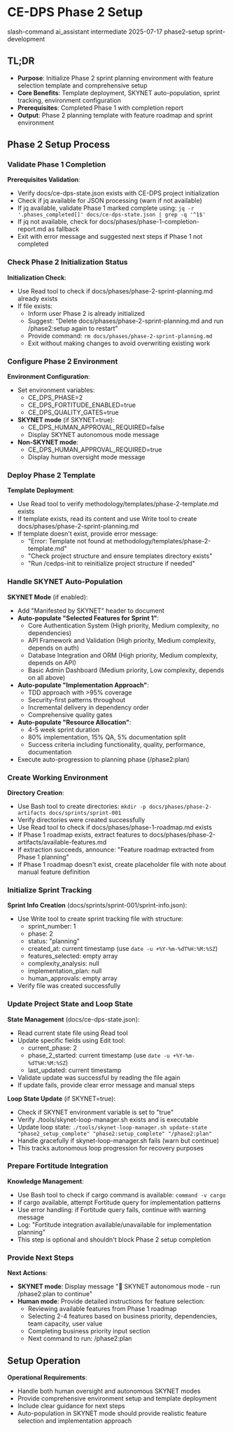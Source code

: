 # <context>CE-DPS Phase 2 Setup</context>

<meta>
  <title>CE-DPS Phase 2 Sprint Planning Setup</title>
  <type>slash-command</type>
  <audience>ai_assistant</audience>
  <complexity>intermediate</complexity>
  <updated>2025-07-17</updated>
  <scope>phase2-setup</scope>
  <phase>sprint-development</phase>
</meta>

## <summary priority="critical">TL;DR</summary>
- **Purpose**: Initialize Phase 2 sprint planning environment with feature selection template and comprehensive setup
- **Core Benefits**: Template deployment, SKYNET auto-population, sprint tracking, environment configuration
- **Prerequisites**: Completed Phase 1 with completion report
- **Output**: Phase 2 planning template with feature roadmap and sprint environment

## <instructions priority="high">Phase 2 Setup Process</instructions>

### <step-1>Validate Phase 1 Completion</step-1>
**Prerequisites Validation**:
- Verify docs/ce-dps-state.json exists with CE-DPS project initialization
- Check if jq available for JSON processing (warn if not available)
- If jq available, validate Phase 1 marked complete using: `jq -r '.phases_completed[]' docs/ce-dps-state.json | grep -q '^1$'`
- If jq not available, check for docs/phases/phase-1-completion-report.md as fallback
- Exit with error message and suggested next steps if Phase 1 not completed

### <step-2>Check Phase 2 Initialization Status</step-2>
**Initialization Check**:
- Use Read tool to check if docs/phases/phase-2-sprint-planning.md already exists
- If file exists:
  - Inform user Phase 2 is already initialized
  - Suggest: "Delete docs/phases/phase-2-sprint-planning.md and run /phase2:setup again to restart"
  - Provide command: `rm docs/phases/phase-2-sprint-planning.md`
  - Exit without making changes to avoid overwriting existing work

### <step-3>Configure Phase 2 Environment</step-3>
**Environment Configuration**:
- Set environment variables:
  - CE_DPS_PHASE=2
  - CE_DPS_FORTITUDE_ENABLED=true
  - CE_DPS_QUALITY_GATES=true
- **SKYNET mode** (if SKYNET=true):
  - CE_DPS_HUMAN_APPROVAL_REQUIRED=false
  - Display SKYNET autonomous mode message
- **Non-SKYNET mode**:
  - CE_DPS_HUMAN_APPROVAL_REQUIRED=true
  - Display human oversight mode message

### <step-4>Deploy Phase 2 Template</step-4>
**Template Deployment**:
- Use Read tool to verify methodology/templates/phase-2-template.md exists
- If template exists, read its content and use Write tool to create docs/phases/phase-2-sprint-planning.md
- If template doesn't exist, provide error message:
  - "Error: Template not found at methodology/templates/phase-2-template.md"
  - "Check project structure and ensure templates directory exists"
  - "Run /cedps-init to reinitialize project structure if needed"

### <step-5>Handle SKYNET Auto-Population</step-5>
**SKYNET Mode** (if enabled):
- Add "Manifested by SKYNET" header to document
- **Auto-populate "Selected Features for Sprint 1"**:
  - Core Authentication System (High priority, Medium complexity, no dependencies)
  - API Framework and Validation (High priority, Medium complexity, depends on auth)
  - Database Integration and ORM (High priority, Medium complexity, depends on API)
  - Basic Admin Dashboard (Medium priority, Low complexity, depends on all above)
- **Auto-populate "Implementation Approach"**:
  - TDD approach with >95% coverage
  - Security-first patterns throughout
  - Incremental delivery in dependency order
  - Comprehensive quality gates
- **Auto-populate "Resource Allocation"**:
  - 4-5 week sprint duration
  - 80% implementation, 15% QA, 5% documentation split
  - Success criteria including functionality, quality, performance, documentation
- Execute auto-progression to planning phase (/phase2:plan)

### <step-6>Create Working Environment</step-6>
**Directory Creation**:
- Use Bash tool to create directories: `mkdir -p docs/phases/phase-2-artifacts docs/sprints/sprint-001`
- Verify directories were created successfully
- Use Read tool to check if docs/phases/phase-1-roadmap.md exists
- If Phase 1 roadmap exists, extract features to docs/phases/phase-2-artifacts/available-features.md
- If extraction succeeds, announce: "Feature roadmap extracted from Phase 1 planning"
- If Phase 1 roadmap doesn't exist, create placeholder file with note about manual feature definition

### <step-7>Initialize Sprint Tracking</step-7>
**Sprint Info Creation** (docs/sprints/sprint-001/sprint-info.json):
- Use Write tool to create sprint tracking file with structure:
  - sprint_number: 1
  - phase: 2
  - status: "planning"
  - created_at: current timestamp (use `date -u +%Y-%m-%dT%H:%M:%SZ`)
  - features_selected: empty array
  - complexity_analysis: null
  - implementation_plan: null
  - human_approvals: empty array
- Verify file was created successfully

### <step-8>Update Project State and Loop State</step-8>
**State Management** (docs/ce-dps-state.json):
- Read current state file using Read tool
- Update specific fields using Edit tool:
  - current_phase: 2
  - phase_2_started: current timestamp (use `date -u +%Y-%m-%dT%H:%M:%SZ`)
  - last_updated: current timestamp
- Validate update was successful by reading the file again
- If update fails, provide clear error message and manual steps

**Loop State Update** (if SKYNET=true):
- Check if SKYNET environment variable is set to "true"
- Verify ./tools/skynet-loop-manager.sh exists and is executable
- Update loop state: `./tools/skynet-loop-manager.sh update-state "phase2_setup_complete" "phase2:setup_complete" "/phase2:plan"`
- Handle gracefully if skynet-loop-manager.sh fails (warn but continue)
- This tracks autonomous loop progression for recovery purposes

### <step-9>Prepare Fortitude Integration</step-9>
**Knowledge Management**:
- Use Bash tool to check if cargo command is available: `command -v cargo`
- If cargo available, attempt Fortitude query for implementation patterns
- Use error handling: if Fortitude query fails, continue with warning message
- Log: "Fortitude integration available/unavailable for implementation planning"
- This step is optional and shouldn't block Phase 2 setup completion

### <step-10>Provide Next Steps</step-10>
**Next Actions**:
- **SKYNET mode**: Display message "🤖 SKYNET autonomous mode - run /phase2:plan to continue"
- **Human mode**: Provide detailed instructions for feature selection:
  - Reviewing available features from Phase 1 roadmap
  - Selecting 2-4 features based on business priority, dependencies, team capacity, user value
  - Completing business priority input section
  - Next command to run: /phase2:plan

## <expected-behavior priority="medium">Setup Operation</expected-behavior>

**Operational Requirements**:
- Handle both human oversight and autonomous SKYNET modes
- Provide comprehensive environment setup and template deployment
- Include clear guidance for next steps
- Auto-population in SKYNET mode should provide realistic feature selection and implementation approach
